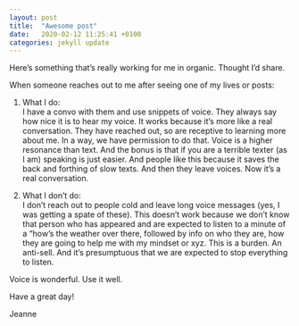 ```yaml
---
layout: post
title:  "Awesome post"
date:   2020-02-12 11:25:41 +0100
categories: jekyll update
---
```

Here’s something that’s really working for me in organic. Thought I’d share. 

When someone reaches out to me after seeing one of my lives or posts: 

1. What I do: <br>
I have a convo with them and use snippets of voice. They always say how nice it is to hear my voice. It works because it’s more like a real conversation. They have reached out, so are receptive to learning more about me. In a way, we have permission to do that. Voice is a higher resonance than text. And the bonus is that if you are a terrible texter (as I am) speaking is just easier. And people like this because it saves the back and forthing of slow texts. And then they leave voices. Now it’s a real conversation. 

2. What I don’t do: <br>
I don’t reach out to people cold and leave long voice messages (yes, I was getting a spate of these). This doesn’t work because we don’t know that person who has appeared and are expected to listen to a minute of a “how’s the weather over there, followed by info on who they are, how they are going to help me with my mindset or xyz. This is a burden. An anti-sell. And it’s presumptuous that we are expected to stop everything to listen. 

Voice is wonderful. Use it well. 

Have a great day! 

Jeanne



[jekyll-docs]: https://jekyllrb.com/docs/home
[jekyll-gh]:   https://github.com/jekyll/jekyll
[jekyll-talk]: https://talk.jekyllrb.com/
